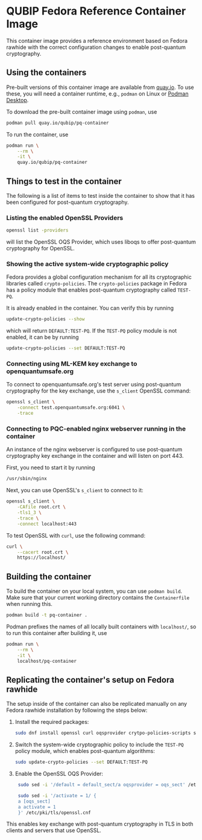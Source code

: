 # QUBIP Fedora Reference Container Image

This container image provides a reference environment based on Fedora rawhide
with the correct configuration changes to enable post-quantum cryptography.

## Using the containers

Pre-built versions of this container image are available from
[quay.io](https://quay.io/repository/qubip/pq-container?tab=info). To use
these, you will need a container runtime, e.g., `podman` on Linux or [Podman
Desktop](https://podman-desktop.io/).

To download the pre-built container image using `podman`, use

```sh
podman pull quay.io/qubip/pq-container
```

To run the container, use

```sh
podman run \
	--rm \
	-it \
	quay.io/qubip/pq-container
```

## Things to test in the container

The following is a list of items to test inside the container to show that it
has been configured for post-quantum cryptography.

### Listing the enabled OpenSSL Providers

```sh
openssl list -providers
```

will list the OpenSSL OQS Provider, which uses liboqs to offer post-quantum
cryptography for OpenSSL.

### Showing the active system-wide cryptographic policy

Fedora provides a global configuration mechanism for all its cryptographic
libraries called `crypto-policies`. The `crypto-policies` package in Fedora has
a policy module that enables post-quantum cryptography called `TEST-PQ`.

It is already enabled in the container. You can verify this by running

```sh
update-crypto-policies --show
```

which will return `DEFAULT:TEST-PQ`. If the `TEST-PQ` policy module is not
enabled, it can be by running

```sh
update-crypto-policies --set DEFAULT:TEST-PQ
```

### Connecting using ML-KEM key exchange to openquantumsafe.org

To connect to openquantumsafe.org's test server using post-quantum cryptography
for the key exchange, use the `s_client` OpenSSL command:

```sh
openssl s_client \
	-connect test.openquantumsafe.org:6041 \
	-trace
```

### Connecting to PQC-enabled nginx webserver running in the container

An instance of the nginx webserver is configured to use post-quantum
cryptography key exchange in the container and will listen on port 443.

First, you need to start it by running

```sh
/usr/sbin/nginx
```

Next, you can use OpenSSL's `s_client` to connect to it:

```sh
openssl s_client \
	-CAfile root.crt \
	-tls1_3 \
	-trace \
	-connect localhost:443
```

To test OpenSSL with `curl`, use the following command:

```sh
curl \
	--cacert root.crt \
	https://localhost/
```

## Building the container

To build the container on your local system, you can use `podman build`. Make
sure that your current working directory contains the `Containerfile` when
running this.

```sh
podman build -t pq-container .
```

Podman prefixes the names of all locally built containers with `localhost/`, so
to run this container after building it, use

```sh
podman run \
	--rm \
	-it \
	localhost/pq-container
```

## Replicating the container's setup on Fedora rawhide

The setup inside of the container can also be replicated manually on any Fedora
rawhide installation by following the steps below:

1. Install the required packages:  
   ```sh
   sudo dnf install openssl curl oqsprovider crytpo-policies-scripts sed
   ```
2. Switch the system-wide cryptographic policy to include the `TEST-PQ` policy
   module, which enables post-quantum algorithms:  
   ```sh
   sudo update-crypto-policies --set DEFAULT:TEST-PQ
   ```
3. Enable the OpenSSL OQS Provider:  
   ```sh
	sudo sed -i '/default = default_sect/a oqsprovider = oqs_sect' /etc/pki/tls/openssl.cnf

	sudo sed -i '/activate = 1/ {
	a [oqs_sect]
	a activate = 1
	}' /etc/pki/tls/openssl.cnf
   ```

This enables key exchange with post-quantum cryptography in TLS in both clients
and servers that use OpenSSL.
